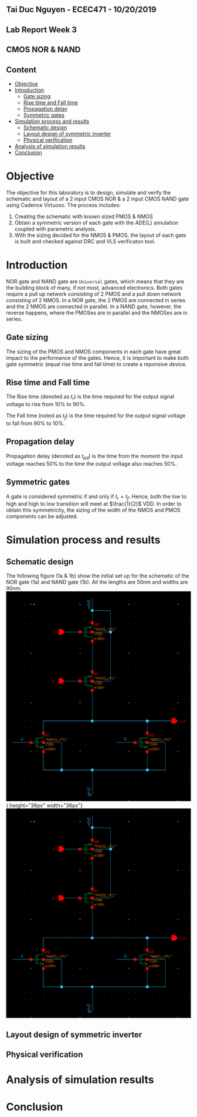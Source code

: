 ## Tai Duc Nguyen - ECEC471 - 10/20/2019

## Lab Report Week 3
## CMOS NOR & NAND

## Content
- [Objective](#objective)
- [Introduction](#introduction)
  - [Gate sizing](#gate-sizing)
  - [Rise time and Fall time](#rise-time-and-fall-time)
  - [Propagation delay](#propagation-delay)
  - [Symmetric gates](#symmetric-gates)
- [Simulation process and results](#simulation-process-and-results)
  - [Schematic design](#schematic-design)
  - [Layout design of symmetric inverter](#layout-design-of-symmetric-inverter)
  - [Physical verification](#physical-verification)
- [Analysis of simulation results](#analysis-of-simulation-results)
- [Conclusion](#conclusion)

# Objective
The objective for this laboratory is to design, simulate and verify the schematic and layout of a 2 input CMOS NOR & a 2 input CMOS NAND gate using Cadence Virtuoso. The process includes:
1. Creating the schematic with known sized PMOS & NMOS
2. Obtain a symmetric version of each gate with the ADE(L) simulation coupled with parametric analysis.
3. With the sizing decided for the NMOS & PMOS, the layout of each gate is built and checked against DRC and VLS verificaton tool.

# Introduction
NOR gate and NAND gate are `Universal` gates, which means that they are the building block of many, if not most, advanced electronics. Both gates require a pull up network consisting of 2 PMOS and a pull down network consisting of 2 NMOS. In a NOR gate, the 2 PMOS are connected in series and the 2 NMOS are connected in parallel. In a NAND gate, however, the reverse happens, where the PMOSes are in parallel and the NMOSes are in series.

## Gate sizing
The sizing of the PMOS and NMOS components in each gate have great impact to the performance of the gates. Hence, it is important to make both gate symmetric (equal rise time and fall time) to create a reponsive device. 

## Rise time and Fall time
The Rise time (denoted as $t_r$) is the time required for the output signal voltage to rise from 10% to 90%.

The Fall time (noted as $t_f$) is the time required for the output signal voltage to fall from 90% to 10%.

## Propagation delay
Propagation delay (denoted as $t_{pd}$) is the time from the moment the input voltage reaches 50% to the time the output voltage also reaches 50%.

## Symmetric gates
A gate is considered symmetric if and only if $t_r = t_f$. Hence, both the low to high and high to low transition will meet at $\frac{1}{2}$ VDD. In order to obtain this symmetricity, the sizing of the width of the NMOS and PMOS components can be adjusted.

# Simulation process and results

## Schematic design
The following figure (1a & 1b) show the initial set up for the schematic of the NOR gate (1a) and NAND gate (1b). All the lengths are 50nm and widths are 90nm.
![nor_schematic_init](nor_schematic_init.png){:height="36px" width="36px"} ![nor_schematic_init](nor_schematic_init.png)


## Layout design of symmetric inverter


## Physical verification


# Analysis of simulation results




# Conclusion